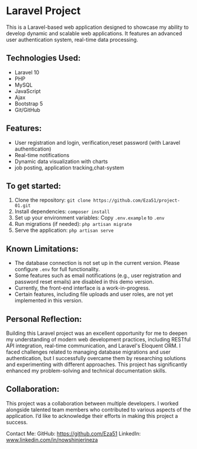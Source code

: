 # Laravel Project

This is a Laravel-based web application designed to showcase my ability to develop dynamic and scalable web applications. It features an advanced user authentication system, real-time data processing.

## Technologies Used:
- Laravel 10
- PHP 
- MySQL
- JavaScript 
- Ajax
- Bootstrap 5
- Git/GitHub


## Features:
- User registration and login, verification,reset password (with Laravel authentication)
- Real-time notifications 
- Dynamic data visualization with charts
- job posting, application tracking,chat-system 


## To get started:
1. Clone the repository: `git clone https://github.com/Eza51/project-01.git`
2. Install dependencies: `composer install`
3. Set up your environment variables: Copy `.env.example` to `.env`
4. Run migrations (if needed): `php artisan migrate`
5. Serve the application: `php artisan serve`

## Known Limitations:
- The database connection is not set up in the current version. Please configure `.env` for full functionality.
- Some features such as email notifications (e.g., user registration and password reset emails) are disabled 
  in this demo version.
- Currently, the front-end interface is a work-in-progress.
- Certain features, including file uploads and user roles, are not yet implemented in this version.

## Personal Reflection:
Building this Laravel project was an excellent opportunity for me to deepen my understanding of modern web development practices, including RESTful API integration, real-time communication, and Laravel's Eloquent ORM. I faced challenges related to managing database migrations and user authentication, but I successfully overcame them by researching solutions and experimenting with different approaches. This project has significantly enhanced my problem-solving and technical documentation skills.
## Collaboration:
This project was a collaboration between multiple developers. I worked alongside talented team members who contributed to various aspects of the application. I’d like to acknowledge their efforts in making this project a success.

Contact Me:
GitHub: https://github.com/Eza51
LinkedIn: www.linkedin.com/in/nowshinjerineza
